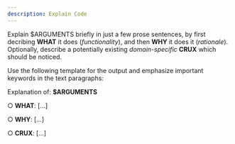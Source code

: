 ```yaml
---
description: Explain Code
---
```


Explain $ARGUMENTS briefly in just a few prose sentences,
by first decribing **WHAT** it does (*functionality*),
and then **WHY** it does it (*rationale*).
Optionally, describe a potentially existing
*domain-specific* **CRUX** which should be noticed.

Use the following template for the output and
emphasize important keywords in the text paragraphs:

Explanation of: **$ARGUMENTS**

&#x25CB; **WHAT**: [...]

&#x25CB; **WHY**:  [...]

&#x25CB; **CRUX**: [...]

